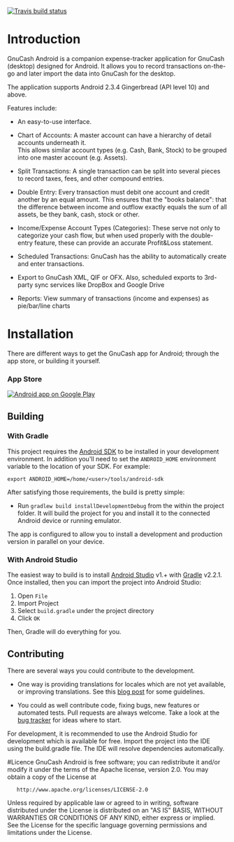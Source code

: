 <a href="https://travis-ci.org/codinguser/gnucash-android" target="_blank">
<img src="https://travis-ci.org/codinguser/gnucash-android.svg?branch=develop" alt="Travis build status" />
</a>

# Introduction

GnuCash Android is a companion expense-tracker application for GnuCash (desktop) designed for Android.
It allows you to record transactions on-the-go and later import the data into GnuCash for the desktop. 

The application supports Android 2.3.4 Gingerbread (API level 10) and above.

Features include:

  * An easy-to-use interface.

  * Chart of Accounts: A master account can have a hierarchy of detail accounts underneath it.  
    This allows similar account types (e.g. Cash, Bank, Stock) to be grouped into one master account (e.g. Assets).

  * Split Transactions: A single transaction can be split into several pieces to record taxes, fees, and other compound entries.

  * Double Entry: Every transaction must debit one account and credit another by an equal amount. 
    This ensures that the "books balance": that the difference between income and outflow exactly
    equals the sum of all assets, be they bank, cash, stock or other.

  * Income/Expense Account Types (Categories): These serve not only to categorize your cash flow, but when used properly with the double-entry feature, these can provide an accurate Profit&Loss statement.

  * Scheduled Transactions: GnuCash has the ability to automatically create and enter transactions.

  * Export to GnuCash XML, QIF or OFX. Also, scheduled exports to 3rd-party sync services like DropBox and Google Drive

  * Reports: View summary of transactions (income and expenses) as pie/bar/line charts


# Installation

There are different ways to get the GnuCash app for Android; through the app store, or building it yourself.


### App Store

<a href="http://play.google.com/store/apps/details?id=org.gnucash.android">
  <img alt="Android app on Google Play" src="http://developer.android.com/images/brand/en_generic_rgb_wo_60.png" />
</a>


## Building

### With Gradle

This project requires the [Android SDK](http://developer.android.com/sdk/index.html)
to be installed in your development environment. In addition you'll need to set
the `ANDROID_HOME` environment variable to the location of your SDK. For example:

    export ANDROID_HOME=/home/<user>/tools/android-sdk

After satisfying those requirements, the build is pretty simple:

* Run `gradlew build installDevelopmentDebug` from the within the project folder.
It will build the project for you and install it to the connected Android device or running emulator.

The app is configured to allow you to install a development and production version in parallel on your device.

### With Android Studio
The easiest way to build is to install [Android Studio](https://developer.android.com/sdk/index.html) v1.+
with [Gradle](https://www.gradle.org/) v2.2.1.
Once installed, then you can import the project into Android Studio:

1. Open `File`
2. Import Project
3. Select `build.gradle` under the project directory
4. Click `OK`

Then, Gradle will do everything for you.

## Contributing

There are several ways you could contribute to the development.

* One way is providing translations for locales which are not yet available, or improving translations.
See this [blog post](http://www.codinguser.com/2012/09/gnucash-for-android-beta-2-lost-in-translation/) for some guidelines.

* You could as well contribute code, fixing bugs, new features or automated tests. Pull requests are always welcome.
Take a look at the [bug tracker](https://github.com/codinguser/gnucash-android/issues?state=open)
for ideas where to start.

For development, it is recommended to use the Android Studio for development which is available for free.
Import the project into the IDE using the build.gradle file. The IDE will resolve dependencies automatically.

#Licence
GnuCash Android is free software; you can redistribute it and/or
modify it under the terms of the Apache license, version 2.0.
You may obtain a copy of the License at

       http://www.apache.org/licenses/LICENSE-2.0

Unless required by applicable law or agreed to in writing, software
distributed under the License is distributed on an "AS IS" BASIS,
WITHOUT WARRANTIES OR CONDITIONS OF ANY KIND, either express or implied.
See the License for the specific language governing permissions and 
limitations under the License.
